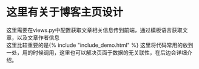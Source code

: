 # 这里有关于博客主页设计  

这里需要在views.py中配置获取文章相关信息传到前端，通过模板语言获取文章，以及文章作者信息  
这里比较重要的是{% include "include_demo.html"  %} 这里将代码常用的放到一处，用的时候调用，这里也可以解决页面于数据的无关联性，在后边会详细介绍。  

